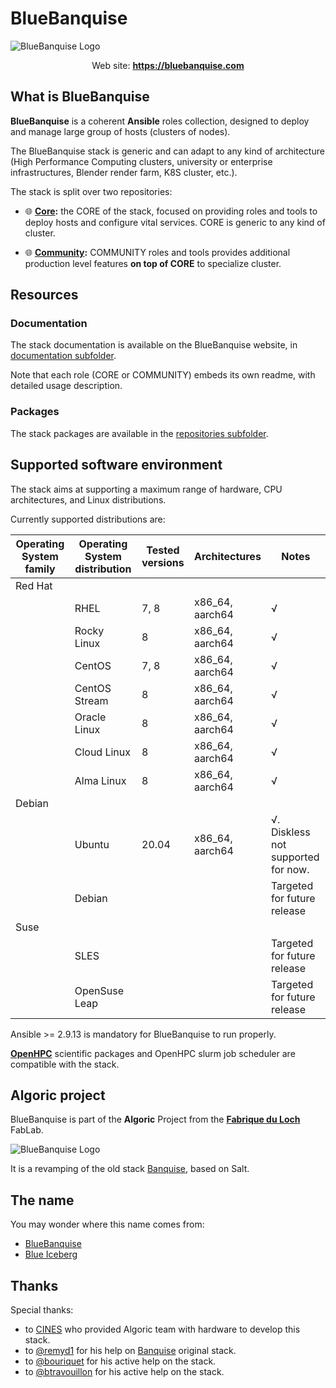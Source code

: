 # BlueBanquise
![BlueBanquise Logo](resources/pictures/BlueBanquise_logo_large.svg)

<p align="center">
  Web site: <a href="https://bluebanquise.com"><b>https://bluebanquise.com</b></a>
</p>

## What is BlueBanquise

**BlueBanquise** is a coherent **Ansible** roles collection, designed to deploy and manage large group of hosts (clusters of nodes).

The BlueBanquise stack is generic and can adapt to any kind of architecture (High Performance Computing clusters, university or enterprise infrastructures, Blender render farm, K8S cluster, etc.).

The stack is split over two repositories:

* :globe_with_meridians: **[Core](https://github.com/bluebanquise/bluebanquise):** the CORE of the stack, focused on providing roles and tools to deploy hosts and configure vital services. CORE is generic to any kind of cluster.

* :globe_with_meridians: **[Community](https://github.com/bluebanquise/community):** COMMUNITY roles and tools provides additional production level features **on top of CORE** to specialize cluster.

## Resources

### Documentation

The stack documentation is available on the BlueBanquise website, in [documentation subfolder](https://bluebanquise.com/documentation/).

Note that each role (CORE or COMMUNITY) embeds its own readme, with detailed
usage description.

### Packages

The stack packages are available in the [repositories subfolder](https://bluebanquise.com/repository/releases/).

## Supported software environment

The stack aims at supporting a maximum range of hardware, CPU architectures, and Linux distributions.

Currently supported distributions are:

| Operating System family | Operating System distribution | Tested versions    | Architectures    | Notes                                                       |
| ----------------------- | ----------------------------- | ------------------ | ---------------- | ----------------------------------------------------------- |
| Red Hat                 |                               |                    |                  |                                                             |
|                         | RHEL                          | 7, 8               | x86_64, aarch64  | √                                                           |
|                         | Rocky Linux                   | 8                  | x86_64, aarch64  | √                                                           |
|                         | CentOS                        | 7, 8               | x86_64, aarch64  | √                                                           |
|                         | CentOS Stream                 | 8                  | x86_64, aarch64  | √                                                           |
|                         | Oracle Linux                  | 8                  | x86_64, aarch64  | √                                                           |
|                         | Cloud Linux                   | 8                  | x86_64, aarch64  | √                                                           |
|                         | Alma Linux                    | 8                  | x86_64, aarch64  | √                                                           |
| Debian                  |                               |                    |                  |                                                             |
|                         | Ubuntu                        | 20.04              | x86_64, aarch64  | √. Diskless not supported for now.                          |
|                         | Debian                        |                    |                  | Targeted for future release                                 |
| Suse                    |                               |                    |                  |                                                             |
|                         | SLES                          |                    |                  | Targeted for future release                                 |
|                         | OpenSuse Leap                 |                    |                  | Targeted for future release                                 |

Ansible >= 2.9.13 is mandatory for BlueBanquise to run properly.

**[OpenHPC](https://openhpc.community/downloads/)** scientific packages and OpenHPC slurm job scheduler are compatible with the stack.

## Algoric project

BlueBanquise is part of the **Algoric** Project from the [**Fabrique du Loch**](https://www.lafabriqueduloch.org/fr/accueil/) FabLab.

![BlueBanquise Logo](resources/pictures/FabriqueDuLochAlgoric_logo_large.svg)

It is a revamping of the old stack [Banquise](https://github.com/oxedions/banquise), based on Salt.

## The name

You may wonder where this name comes from:

* [BlueBanquise](https://en.wikipedia.org/wiki/File:Blue_iceberg_in_the_Ilulissat_icefjord.jpg)
* [Blue Iceberg](https://en.wikipedia.org/wiki/Blue_iceberg)

## Thanks

Special thanks:

* to [CINES](https://www.cines.fr/en/) who provided Algoric team with hardware to develop this stack.
* to [@remyd1](https://github.com/remyd1) for his help on [Banquise](https://github.com/oxedions/banquise) original stack.
* to [@bouriquet](https://github.com/bouriquet) for his active help on the stack.
* to [@btravouillon](https://github.com/btravouillon) for his active help on the stack.
